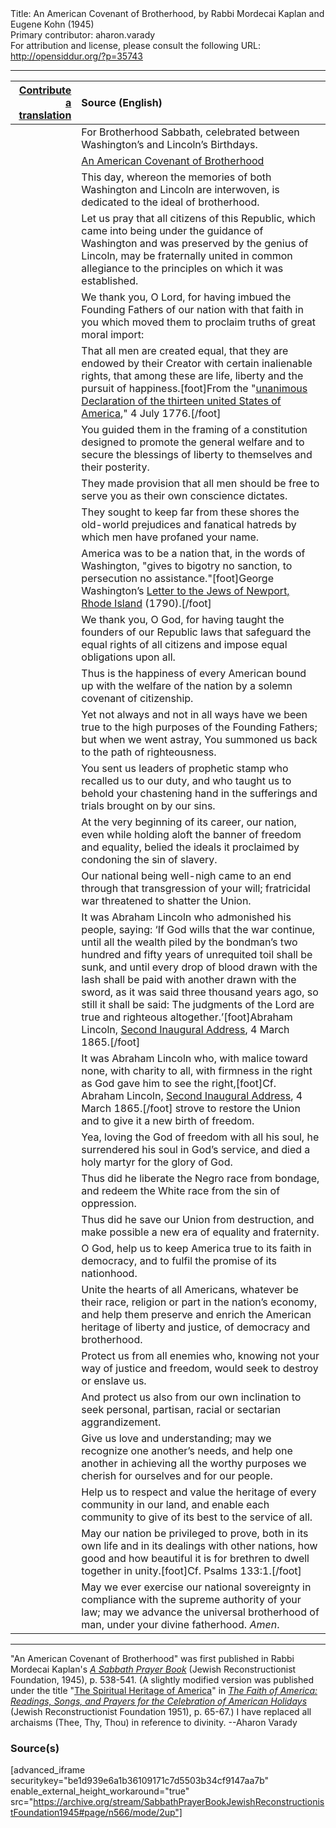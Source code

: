 <html>
<head></head>
<body>
Title: An American Covenant of Brotherhood, by Rabbi Mordecai Kaplan and Eugene Kohn (1945)<br />
Primary contributor: aharon.varady<br />
For attribution and license, please consult the following URL: <a href="http://opensiddur.org/?p=35743">http://opensiddur.org/?p=35743</a>
<p />
<hr />

<table style="margin-left: auto;margin-right: auto;" class="draggable">
<thead><tr><th id="x" style="text-align: right;"><a href="/contribute/upload">Contribute a translation</a></th><th style="text-align: left;">Source (English)</th></tr></thead>
<tbody>
<tr><td style="vertical-align:top;">
<div class="liturgy"><span lang="he">

</span></div></td>
 
<td style="vertical-align:top;">
<div class="english">
<span class="instruction">For Brotherhood Sabbath, celebrated between Washington’s and Lincoln’s Birthdays.</span>
</div></td></tr>


<tr><td style="vertical-align:top;">
<div class="liturgy"><span lang="he">

</span></div></td>
 
<td style="vertical-align:top;">
<div class="english">
<u>An American Covenant of Brotherhood</u>
</div></td></tr>


<tr><td style="vertical-align:top;">
<div class="liturgy"><span lang="he">

</span></div></td>
 
<td style="vertical-align:top;">
<div class="english">
This day, 
whereon the memories of both Washington and Lincoln are interwoven, 
is dedicated to the ideal of brotherhood.
</div></td></tr>


<tr><td style="vertical-align:top;">
<div class="liturgy"><span lang="he">

</span></div></td>
 
<td style="vertical-align:top;">
<div class="english">
Let us pray that all citizens of this Republic, 
which came into being under the guidance of Washington 
and was preserved by the genius of Lincoln, 
may be fraternally united in common allegiance 
to the principles on which it was established.
</div></td></tr>


<tr><td style="vertical-align:top;">
<div class="liturgy"><span lang="he">

</span></div></td>
 
<td style="vertical-align:top;">
<div class="english">
We thank you, O Lord, 
for having imbued the Founding Fathers of our nation with that faith in you 
which moved them to proclaim truths of great moral import:
</div></td></tr>


<tr><td style="vertical-align:top;">
<div class="liturgy"><span lang="he">

</span></div></td>
 
<td style="vertical-align:top;">
<div class="english">
That all men are created equal, 
that they are endowed by their Creator 
with certain inalienable rights, 
that among these are life, 
liberty 
and the pursuit of happiness.[foot]From the "<a href="https://www.archives.gov/founding-docs/declaration-transcript">unanimous Declaration of the thirteen united States of America</a>," 4 July 1776.[/foot]
</div></td></tr>


<tr><td style="vertical-align:top;">
<div class="liturgy"><span lang="he">

</span></div></td>
 
<td style="vertical-align:top;">
<div class="english">
You guided them in the framing of a constitution 
designed to promote the general welfare 
and to secure the blessings of liberty 
to themselves and their posterity.
</div></td></tr>


<tr><td style="vertical-align:top;">
<div class="liturgy"><span lang="he">

</span></div></td>
 
<td style="vertical-align:top;">
<div class="english">
They made provision 
that all men should be free to serve you 
as their own conscience dictates.
</div></td></tr>


<tr><td style="vertical-align:top;">
<div class="liturgy"><span lang="he">

</span></div></td>
 
<td style="vertical-align:top;">
<div class="english">
They sought to keep far from these shores 
the old-world prejudices 
and fanatical hatreds 
by which men have profaned your name.
</div></td></tr>


<tr><td style="vertical-align:top;">
<div class="liturgy"><span lang="he">

</span></div></td>
 
<td style="vertical-align:top;">
<div class="english">
America was to be a nation that, 
in the words of Washington, 
"gives to bigotry no sanction, 
to persecution no assistance."[foot]George Washington’s <a href="https://founders.archives.gov/documents/Washington/05-06-02-0135">Letter to the Jews of Newport, Rhode Island</a> (1790).[/foot] 
</div></td></tr>


<tr><td style="vertical-align:top;">
<div class="liturgy"><span lang="he">

</span></div></td>
 
<td style="vertical-align:top;">
<div class="english">
We thank you, O God, 
for having taught the founders of our Republic 
laws that safeguard the equal rights of all citizens 
and impose equal obligations upon all.
</div></td></tr>


<tr><td style="vertical-align:top;">
<div class="liturgy"><span lang="he">

</span></div></td>
 
<td style="vertical-align:top;">
<div class="english">
Thus is the happiness of every American 
bound up with the welfare of the nation 
by a solemn covenant of citizenship.
</div></td></tr>


<tr><td style="vertical-align:top;">
<div class="liturgy"><span lang="he">

</span></div></td>
 
<td style="vertical-align:top;">
<div class="english">
Yet not always 
and not in all ways 
have we been true 
to the high purposes 
of the Founding Fathers; 
but when we went astray, 
You summoned us back 
to the path of righteousness.
</div></td></tr>


<tr><td style="vertical-align:top;">
<div class="liturgy"><span lang="he">

</span></div></td>
 
<td style="vertical-align:top;">
<div class="english">
You sent us leaders 
of prophetic stamp 
who recalled us to our duty, 
and who taught us to behold 
your chastening hand 
in the sufferings and trials 
brought on by our sins.
</div></td></tr>


<tr><td style="vertical-align:top;">
<div class="liturgy"><span lang="he">

</span></div></td>
 
<td style="vertical-align:top;">
<div class="english">
At the very beginning of its career, 
our nation, 
even while holding aloft 
the banner of freedom and equality, 
belied the ideals it proclaimed 
by condoning the sin of slavery.
</div></td></tr>


<tr><td style="vertical-align:top;">
<div class="liturgy"><span lang="he">

</span></div></td>
 
<td style="vertical-align:top;">
<div class="english">
Our national being well-nigh came to an end 
through that transgression of your will; 
fratricidal war threatened to shatter the Union.
</div></td></tr>


<tr><td style="vertical-align:top;">
<div class="liturgy"><span lang="he">

</span></div></td>
 
<td style="vertical-align:top;">
<div class="english">
It was Abraham Lincoln who admonished his people, 
saying: ‘If God wills that the war continue, 
until all the wealth piled by the bondman’s 
two hundred and fifty years of unrequited toil shall be sunk, 
and until every drop of blood drawn 
with the lash shall be paid with another drawn with the sword, 
as it was said three thousand years ago, 
so still it shall be said: 
The judgments of the Lord are true and righteous altogether.’[foot]Abraham Lincoln, <a href="https://opensiddur.org/readings-and-sourcetexts/mekorot/non-canonical/exoteric/modern/the-second-inaugural-address-of-president-abraham-lincoln-on-4-march-1865/">Second Inaugural Address</a>, 4 March 1865.[/foot] 
</div></td></tr>


<tr><td style="vertical-align:top;">
<div class="liturgy"><span lang="he">

</span></div></td>
 
<td style="vertical-align:top;">
<div class="english">
It was Abraham Lincoln who, 
with malice toward none, 
with charity to all, 
with firmness in the right 
as God gave him to see the right,[foot]Cf. Abraham Lincoln, <a href="https://opensiddur.org/readings-and-sourcetexts/mekorot/non-canonical/exoteric/modern/the-second-inaugural-address-of-president-abraham-lincoln-on-4-march-1865/">Second Inaugural Address</a>, 4 March 1865.[/foot]  
strove to restore the Union 
and to give it a new birth of freedom.
</div></td></tr>


<tr><td style="vertical-align:top;">
<div class="liturgy"><span lang="he">

</span></div></td>
 
<td style="vertical-align:top;">
<div class="english">
Yea, loving the God of freedom with all his soul, 
he surrendered his soul in God’s service, 
and died a holy martyr for the glory of God.
</div></td></tr>


<tr><td style="vertical-align:top;">
<div class="liturgy"><span lang="he">

</span></div></td>
 
<td style="vertical-align:top;">
<div class="english">
Thus did he liberate the Negro race from bondage, 
and redeem the White race from the sin of oppression.
</div></td></tr>


<tr><td style="vertical-align:top;">
<div class="liturgy"><span lang="he">

</span></div></td>
 
<td style="vertical-align:top;">
<div class="english">
Thus did he save our Union from destruction, 
and make possible a new era of equality and fraternity.
</div></td></tr>


<tr><td style="vertical-align:top;">
<div class="liturgy"><span lang="he">

</span></div></td>
 
<td style="vertical-align:top;">
<div class="english">
O God, 
help us to keep America true to its faith in democracy, 
and to fulfil the promise of its nationhood.
</div></td></tr>


<tr><td style="vertical-align:top;">
<div class="liturgy"><span lang="he">

</span></div></td>
 
<td style="vertical-align:top;">
<div class="english">
Unite the hearts of all Americans, 
whatever be their race, 
religion 
or part in the nation’s economy, 
and help them preserve and enrich 
the American heritage of liberty and justice, 
of democracy and brotherhood.
</div></td></tr>


<tr><td style="vertical-align:top;">
<div class="liturgy"><span lang="he">

</span></div></td>
 
<td style="vertical-align:top;">
<div class="english">
Protect us from all enemies who, 
knowing not your way of justice and freedom, 
would seek to destroy or enslave us.
</div></td></tr>


<tr><td style="vertical-align:top;">
<div class="liturgy"><span lang="he">

</span></div></td>
 
<td style="vertical-align:top;">
<div class="english">
And protect us also 
from our own inclination 
to seek personal, 
partisan, 
racial 
or sectarian aggrandizement.
</div></td></tr>


<tr><td style="vertical-align:top;">
<div class="liturgy"><span lang="he">

</span></div></td>
 
<td style="vertical-align:top;">
<div class="english">
Give us love and understanding; 
may we recognize one another’s needs, 
and help one another 
in achieving all the worthy purposes 
we cherish for ourselves 
and for our people.
</div></td></tr>


<tr><td style="vertical-align:top;">
<div class="liturgy"><span lang="he">

</span></div></td>
 
<td style="vertical-align:top;">
<div class="english">
Help us to respect and value 
the heritage of every community in our land, 
and enable each community 
to give of its best 
to the service of all.
</div></td></tr>


<tr><td style="vertical-align:top;">
<div class="liturgy"><span lang="he">

</span></div></td>
 
<td style="vertical-align:top;">
<div class="english">
May our nation be privileged to prove, 
both in its own life 
and in its dealings with other nations, 
how good and how beautiful it is 
for brethren to dwell together 
in unity.[foot]Cf. Psalms 133:1.[/foot]
</div></td></tr>


<tr><td style="vertical-align:top;">
<div class="liturgy"><span lang="he">

</span></div></td>
 
<td style="vertical-align:top;">
<div class="english">
May we ever exercise our national sovereignty 
in compliance with the supreme authority of your law; 
may we advance the universal brotherhood of man, 
under your divine fatherhood. 
<em>Amen</em>.
</div></td></tr>
</tbody></table>

<hr />

"An American Covenant of Brotherhood" was first published in Rabbi Mordecai Kaplan's <em><a href="/?p=17387">A Sabbath Prayer Book</a></em> (Jewish Reconstructionist Foundation, 1945), p. 538-541. (A slightly modified version was published under the title "<a href="https://archive.org/details/the-faith-of-america-readings-songs-and-prayers-for-the-celebration-of-american-holidays-1951/page/64/mode/2up">The Spiritual Heritage of America</a>" in <em><a href="/?p=34753">The Faith of America: Readings, Songs, and Prayers for the Celebration of American Holidays</a></em> (Jewish Reconstructionist Foundation 1951), p. 65-67.) I have replaced all archaisms (Thee, Thy, Thou) in reference to divinity. --Aharon Varady

<h3>Source(s)</h3>

[advanced_iframe securitykey="be1d939e6a1b36109171c7d5503b34cf9147aa7b" enable_external_height_workaround="true" src="https://archive.org/stream/SabbathPrayerBookJewishReconstructionistFoundation1945#page/n566/mode/2up"]

&nbsp;
</body>
</html>